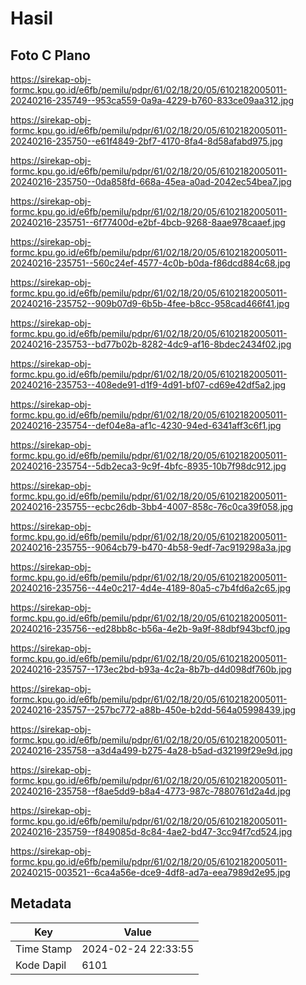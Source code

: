 # Hasil

## Foto C Plano

https://sirekap-obj-formc.kpu.go.id/e6fb/pemilu/pdpr/61/02/18/20/05/6102182005011-20240216-235749--953ca559-0a9a-4229-b760-833ce09aa312.jpg

https://sirekap-obj-formc.kpu.go.id/e6fb/pemilu/pdpr/61/02/18/20/05/6102182005011-20240216-235750--e61f4849-2bf7-4170-8fa4-8d58afabd975.jpg

https://sirekap-obj-formc.kpu.go.id/e6fb/pemilu/pdpr/61/02/18/20/05/6102182005011-20240216-235750--0da858fd-668a-45ea-a0ad-2042ec54bea7.jpg

https://sirekap-obj-formc.kpu.go.id/e6fb/pemilu/pdpr/61/02/18/20/05/6102182005011-20240216-235751--6f77400d-e2bf-4bcb-9268-8aae978caaef.jpg

https://sirekap-obj-formc.kpu.go.id/e6fb/pemilu/pdpr/61/02/18/20/05/6102182005011-20240216-235751--560c24ef-4577-4c0b-b0da-f86dcd884c68.jpg

https://sirekap-obj-formc.kpu.go.id/e6fb/pemilu/pdpr/61/02/18/20/05/6102182005011-20240216-235752--909b07d9-6b5b-4fee-b8cc-958cad466f41.jpg

https://sirekap-obj-formc.kpu.go.id/e6fb/pemilu/pdpr/61/02/18/20/05/6102182005011-20240216-235753--bd77b02b-8282-4dc9-af16-8bdec2434f02.jpg

https://sirekap-obj-formc.kpu.go.id/e6fb/pemilu/pdpr/61/02/18/20/05/6102182005011-20240216-235753--408ede91-d1f9-4d91-bf07-cd69e42df5a2.jpg

https://sirekap-obj-formc.kpu.go.id/e6fb/pemilu/pdpr/61/02/18/20/05/6102182005011-20240216-235754--def04e8a-af1c-4230-94ed-6341aff3c6f1.jpg

https://sirekap-obj-formc.kpu.go.id/e6fb/pemilu/pdpr/61/02/18/20/05/6102182005011-20240216-235754--5db2eca3-9c9f-4bfc-8935-10b7f98dc912.jpg

https://sirekap-obj-formc.kpu.go.id/e6fb/pemilu/pdpr/61/02/18/20/05/6102182005011-20240216-235755--ecbc26db-3bb4-4007-858c-76c0ca39f058.jpg

https://sirekap-obj-formc.kpu.go.id/e6fb/pemilu/pdpr/61/02/18/20/05/6102182005011-20240216-235755--9064cb79-b470-4b58-9edf-7ac919298a3a.jpg

https://sirekap-obj-formc.kpu.go.id/e6fb/pemilu/pdpr/61/02/18/20/05/6102182005011-20240216-235756--44e0c217-4d4e-4189-80a5-c7b4fd6a2c65.jpg

https://sirekap-obj-formc.kpu.go.id/e6fb/pemilu/pdpr/61/02/18/20/05/6102182005011-20240216-235756--ed28bb8c-b56a-4e2b-9a9f-88dbf943bcf0.jpg

https://sirekap-obj-formc.kpu.go.id/e6fb/pemilu/pdpr/61/02/18/20/05/6102182005011-20240216-235757--173ec2bd-b93a-4c2a-8b7b-d4d098df760b.jpg

https://sirekap-obj-formc.kpu.go.id/e6fb/pemilu/pdpr/61/02/18/20/05/6102182005011-20240216-235757--257bc772-a88b-450e-b2dd-564a05998439.jpg

https://sirekap-obj-formc.kpu.go.id/e6fb/pemilu/pdpr/61/02/18/20/05/6102182005011-20240216-235758--a3d4a499-b275-4a28-b5ad-d32199f29e9d.jpg

https://sirekap-obj-formc.kpu.go.id/e6fb/pemilu/pdpr/61/02/18/20/05/6102182005011-20240216-235758--f8ae5dd9-b8a4-4773-987c-7880761d2a4d.jpg

https://sirekap-obj-formc.kpu.go.id/e6fb/pemilu/pdpr/61/02/18/20/05/6102182005011-20240216-235759--f849085d-8c84-4ae2-bd47-3cc94f7cd524.jpg

https://sirekap-obj-formc.kpu.go.id/e6fb/pemilu/pdpr/61/02/18/20/05/6102182005011-20240215-003521--6ca4a56e-dce9-4df8-ad7a-eea7989d2e95.jpg


## Metadata

| Key        | Value               |
| ---------- | ------------------- |
| Time Stamp | 2024-02-24 22:33:55 |
| Kode Dapil | 6101                |



